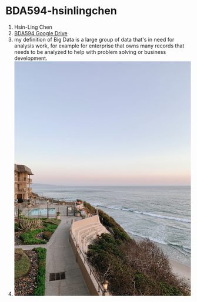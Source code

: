 # BDA594-hsinlingchen
1. Hsin-Ling Chen
2. [BDA594 Google Drive](https://drive.google.com/drive/folders/1Dcw4J-b0028SOuesbtHqokn_t63bEaeo?usp=sharing)
3. my definition of Big Data is a large group of data that's in need for analysis work, for example for enterprise that owns many records that needs to be analyzed to help with problem solving or business development. 
4. ![](DMbeach.jpg)
